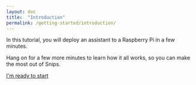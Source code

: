 ```yaml
---
layout: doc
title:  "Introduction"
permalink: /getting-started/introduction/
---
```


In this tutorial, you will deploy an assistant to a Raspberry Pi in a few minutes.

Hang on for a few more minutes to learn how it all works, so you can make the most out of Snips.

<a class="button is-primary" href="{{ site.baseurl }}/getting-started/installation/">
  I'm ready to start
</a>
